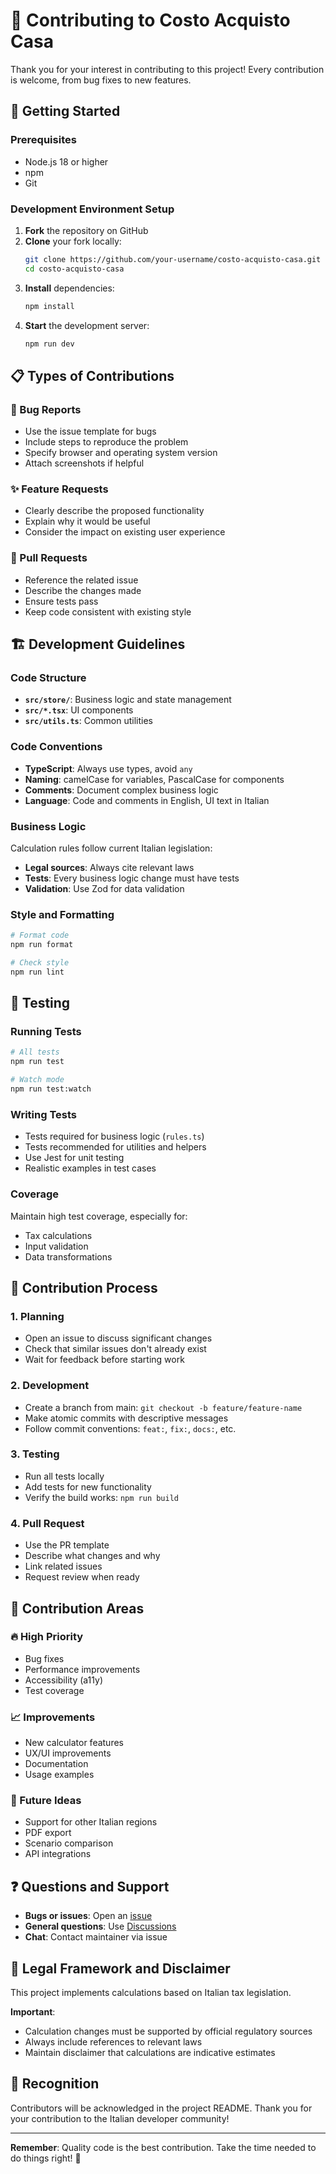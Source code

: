 # 🤝 Contributing to Costo Acquisto Casa

Thank you for your interest in contributing to this project! Every contribution is welcome, from bug fixes to new features.

## 🚀 Getting Started

### Prerequisites

- Node.js 18 or higher
- npm
- Git

### Development Environment Setup

1. **Fork** the repository on GitHub
2. **Clone** your fork locally:
   ```bash
   git clone https://github.com/your-username/costo-acquisto-casa.git
   cd costo-acquisto-casa
   ```
3. **Install** dependencies:
   ```bash
   npm install
   ```
4. **Start** the development server:
   ```bash
   npm run dev
   ```

## 📋 Types of Contributions

### 🐛 Bug Reports

- Use the issue template for bugs
- Include steps to reproduce the problem
- Specify browser and operating system version
- Attach screenshots if helpful

### ✨ Feature Requests

- Clearly describe the proposed functionality
- Explain why it would be useful
- Consider the impact on existing user experience

### 🔧 Pull Requests

- Reference the related issue
- Describe the changes made
- Ensure tests pass
- Keep code consistent with existing style

## 🏗️ Development Guidelines

### Code Structure

- **`src/store/`**: Business logic and state management
- **`src/*.tsx`**: UI components
- **`src/utils.ts`**: Common utilities

### Code Conventions

- **TypeScript**: Always use types, avoid `any`
- **Naming**: camelCase for variables, PascalCase for components
- **Comments**: Document complex business logic
- **Language**: Code and comments in English, UI text in Italian

### Business Logic

Calculation rules follow current Italian legislation:

- **Legal sources**: Always cite relevant laws
- **Tests**: Every business logic change must have tests
- **Validation**: Use Zod for data validation

### Style and Formatting

```bash
# Format code
npm run format

# Check style
npm run lint
```

## 🧪 Testing

### Running Tests

```bash
# All tests
npm run test

# Watch mode
npm run test:watch
```

### Writing Tests

- Tests required for business logic (`rules.ts`)
- Tests recommended for utilities and helpers
- Use Jest for unit testing
- Realistic examples in test cases

### Coverage

Maintain high test coverage, especially for:

- Tax calculations
- Input validation
- Data transformations

## 📝 Contribution Process

### 1. Planning

- Open an issue to discuss significant changes
- Check that similar issues don't already exist
- Wait for feedback before starting work

### 2. Development

- Create a branch from main: `git checkout -b feature/feature-name`
- Make atomic commits with descriptive messages
- Follow commit conventions: `feat:`, `fix:`, `docs:`, etc.

### 3. Testing

- Run all tests locally
- Add tests for new functionality
- Verify the build works: `npm run build`

### 4. Pull Request

- Use the PR template
- Describe what changes and why
- Link related issues
- Request review when ready

## 🎯 Contribution Areas

### 🔥 High Priority

- Bug fixes
- Performance improvements
- Accessibility (a11y)
- Test coverage

### 📈 Improvements

- New calculator features
- UX/UI improvements
- Documentation
- Usage examples

### 🌟 Future Ideas

- Support for other Italian regions
- PDF export
- Scenario comparison
- API integrations

## ❓ Questions and Support

- **Bugs or issues**: Open an [issue](https://github.com/albertoforni/costo-acquisto-casa/issues)
- **General questions**: Use [Discussions](https://github.com/albertoforni/costo-acquisto-casa/discussions)
- **Chat**: Contact maintainer via issue

## 📜 Legal Framework and Disclaimer

This project implements calculations based on Italian tax legislation.

**Important**:

- Calculation changes must be supported by official regulatory sources
- Always include references to relevant laws
- Maintain disclaimer that calculations are indicative estimates

## 🙏 Recognition

Contributors will be acknowledged in the project README. Thank you for your contribution to the Italian developer community!

---

**Remember**: Quality code is the best contribution. Take the time needed to do things right! 🚀
